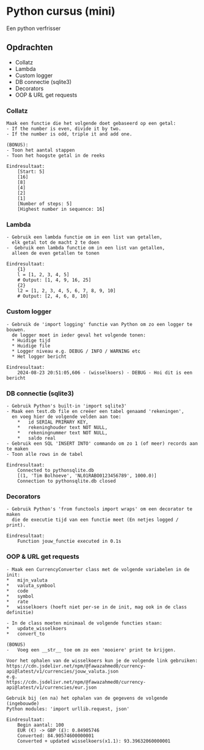 # Python cursus (mini)
Een python verfrisser

## Opdrachten
* Collatz
* Lambda
* Custom logger
* DB connectie (sqlite3)
* Decorators
* OOP & URL get requests

### Collatz
    Maak een functie die het volgende doet gebaseerd op een getal:
    - If the number is even, divide it by two.
    - If the number is odd, triple it and add one.

    (BONUS): 
    - Toon het aantal stappen
    - Toon het hoogste getal in de reeks

    Eindresultaat:
        [Start: 5]
        [16]
        [8]
        [4]
        [2]
        [1]
        [Number of steps: 5]
        [Highest number in sequence: 16]

### Lambda
    - Gebruik een lambda functie om in een list van getallen,
      elk getal tot de macht 2 te doen
    -  Gebruik een lambda functie om in een list van getallen,
      alleen de even getallen te tonen

    Eindresultaat:
        {1}
        l = [1, 2, 3, 4, 5]
        # Output: [1, 4, 9, 16, 25]
        {2}
        l2 = [1, 2, 3, 4, 5, 6, 7, 8, 9, 10]
        # Output: [2, 4, 6, 8, 10]

### Custom logger
    - Gebruik de 'import logging' functie van Python om zo een logger te bouwen.
      de logger moet in ieder geval het volgende tonen:
      * Huidige tijd
      * Huidige file
      * Logger niveau e.g. DEBUG / INFO / WARNING etc
      * Het logger bericht
    
    Eindresultaat:
        2024-08-23 20:51:05,606 - (wisselkoers) - DEBUG - Hoi dit is een bericht

### DB connectie (sqlite3)
    - Gebruik Python's built-in 'import sqlite3'
    - Maak een test.db file en creëer een tabel genaamd 'rekeningen',
      en voeg hier de volgende velden aan toe:
        *   id SERIAL PRIMARY KEY,
        *   rekeninghouder text NOT NULL,
        *   rekeningnummer text NOT NULL,
        *   saldo real
    - Gebruik een SQL 'INSERT INTO' commando om zo 1 (of meer) records aan te maken
    - Toon alle rows in de tabel

    Eindresultaat:
        Connected to pythonsqlite.db
        [(1, 'Tim Bolhoeve', 'NL01RABO0123456789', 1000.0)]
        Connection to pythonsqlite.db closed

### Decorators
    - Gebruik Python's 'from functools import wraps' om een decorator te maken
      die de executie tijd van een functie meet (En netjes logged / print).
    
    Eindresultaat:
        Function jouw_functie executed in 0.1s

### OOP & URL get requests
    - Maak een CurrencyConverter class met de volgende variabelen in de init:
    *   mijn_valuta
    *   valuta_symbool
    *   code
    *   symbol
    *   rate
    *   wisselkoers (hoeft niet per-se in de init, mag ook in de class definitie)

    - In de class moeten minimaal de volgende functies staan:
    *   update_wisselkoers
    *   convert_to

    (BONUS)
    -   Voeg een __str__ toe om zo een 'mooiere' print te krijgen.

    Voor het ophalen van de wisselkoers kun je de volgende link gebruiken:
    https://cdn.jsdelivr.net/npm/@fawazahmed0/currency-api@latest/v1/currencies/jouw_valuta.json
    e.g.
    https://cdn.jsdelivr.net/npm/@fawazahmed0/currency-api@latest/v1/currencies/eur.json

    Gebruik bij (en na) het ophalen van de gegevens de volgende (ingebouwde) 
    Python modules: 'import urllib.request, json'

    Eindresultaat:
        Begin aantal: 100
        EUR (€) -> GBP (£): 0.84905746
        Converted: 84.90574600000001
        Converted + updated wisselkoers(x1.1): 93.39632060000001

    
